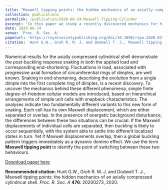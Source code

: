 ```yaml
---
title: "Maxwell tipping points: the hidden mechanics of an axially compressed cylindrical shell"
collection: publications
permalink: /publication/2020-06-24-Maxwell-Tipping-Cylinder
excerpt: 'In this paper we study a recently discovered mechanics for highly unstable failure of a cylindrical shell under axial compression. We term the onset of this instability the Maxwell Tipping Point'
date: 2020-06-24
venue: 'Proc. R. Soc. A'
paperurl: 'https://royalsocietypublishing.org/doi/10.1098/rspa.2020.0273'
citation: 'Hunt G.W., Groh R. M. J. and Dodwell T. J., Maxwell tipping points: the hidden mechanics of an axially compressed cylindrical shell. <i>Proc. R. Soc. A</i> <b>476</b>: 20200273, 2020.'
---
```

Numerical results for the axially compressed cylindrical shell demonstrate the post-buckling response snaking in both the applied load and corresponding end-shortening. Fluctuations in load, associated with progressive axial formation of circumferential rings of dimples, are well known. Snaking in end-shortening, describing the evolution from a single dimple into the first complete ring of dimples, is a recent discovery. To uncover the mechanics behind these different phenomena, simple finite degree-of-freedom cellular models are introduced, based on hierarchical arrangements of simple unit cells with snapback characteristics. The analyses indicate two fundamentally different variants to this new form of snaking. Each cell has its own Maxwell displacement, which are either separated or overlap. In the presence of energetic background disturbance, the differences between these two situations can be crucial. If the Maxwell displacements of individual cells are separated, then buckling is likely to occur sequentially, with the system able to settle into different localized states in turn. Yet if Maxwell displacements overlap, then a global buckling pattern triggers immediately as a dynamic domino effect. We use the term **Maxwell tipping point** to identify the point of switching between these two behaviours.

[Download paper here](https://royalsocietypublishing.org/doi/pdf/10.1098/rspa.2020.0273)

**Recommended citation**: Hunt G.W., Groh R. M. J. and Dodwell T. J., Maxwell tipping points: the hidden mechanics of an axially compressed cylindrical shell. *Proc. R. Soc. A* **476**: 20200273, 2020.
